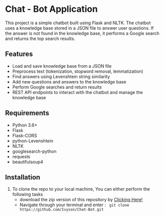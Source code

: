 # Chat - Bot Application
This project is a simple chatbot built using Flask and NLTK. The chatbot uses a knowledge base stored in a JSON file to answer user questions. If the answer is not found in the knowledge base, it performs a Google search and returns the top search results.

## Features
 - Load and save knowledge base from a JSON file
 - Preprocess text (tokenization, stopword removal, lemmatization)
 - Find answers using Levenshtein string similarity
 - Add new questions and answers to the knowledge base
 - Perform Google searches and return results
 - REST API endpoints to interact with the chatbot and manage the knowledge base
## Requirements
- Python 3.6+
- Flask
- Flask-CORS
- python-Levenshtein
- NLTK
- googlesearch-python
- requests
- beautifulsoup4
## Installation
1. To clone the repo to your local machine, You can either perform the following tasks
     - download the zip version of this repository by <a href="https://github.com/Ivyson/Chat-Bot/archive/refs/heads/main.zip">Clicking Here!</a>
     - Navigate through your terminal and enter : ``` git clone https://github.com/Ivyson/Chat-Bot.git```